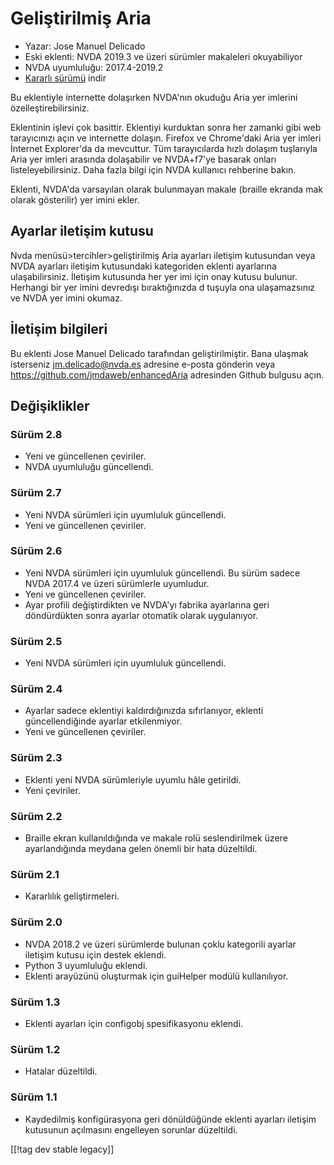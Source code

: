 # Geliştirilmiş Aria #

* Yazar: Jose Manuel Delicado
* Eski eklenti: NVDA 2019.3 ve üzeri sürümler makaleleri okuyabiliyor
* NVDA uyumluluğu: 2017.4-2019.2
* [Kararlı sürümü][1] indir

Bu eklentiyle internette dolaşırken NVDA'nın okuduğu Aria yer imlerini
özelleştirebilirsiniz.

Eklentinin işlevi çok basittir. Eklentiyi kurduktan sonra her zamanki gibi
web tarayıcınızı açın ve internette dolaşın. Firefox ve Chrome'daki Aria yer
imleri İnternet Explorer'da da mevcuttur. Tüm tarayıcılarda hızlı dolaşım
tuşlarıyla Aria yer imleri arasında dolaşabilir ve NVDA+f7'ye basarak onları
listeleyebilirsiniz. Daha fazla bilgi için NVDA kullanıcı rehberine bakın.

Eklenti, NVDA'da varsayılan olarak bulunmayan makale (braille ekranda mak
olarak gösterilir) yer imini ekler.

## Ayarlar iletişim kutusu

Nvda menüsü>tercihler>geliştirilmiş Aria ayarları iletişim kutusundan veya
NVDA ayarları iletişim kutusundaki kategoriden eklenti ayarlarına
ulaşabilirsiniz. İletişim kutusunda her yer imi için onay kutusu
bulunur. Herhangi bir yer imini devredışı bıraktığınızda d tuşuyla ona
ulaşamazsınız ve NVDA yer imini okumaz. 

## İletişim bilgileri

Bu eklenti Jose Manuel Delicado tarafından geliştirilmiştir. Bana ulaşmak
isterseniz jm.delicado@nvda.es adresine e-posta gönderin veya
https://github.com/jmdaweb/enhancedAria adresinden Github bulgusu açın.

## Değişiklikler

### Sürüm 2.8

* Yeni ve güncellenen çeviriler.
* NVDA uyumluluğu güncellendi.

### Sürüm 2.7

* Yeni NVDA sürümleri için uyumluluk güncellendi.
* Yeni ve güncellenen çeviriler.

### Sürüm 2.6

* Yeni NVDA sürümleri için uyumluluk güncellendi. Bu sürüm sadece NVDA
  2017.4 ve üzeri sürümlerle uyumludur.
* Yeni ve güncellenen çeviriler.
* Ayar profili değiştirdikten ve NVDA'yı fabrika ayarlarına geri
  döndürdükten sonra ayarlar otomatik olarak uygulanıyor.

### Sürüm 2.5

* Yeni NVDA sürümleri için uyumluluk güncellendi.

### Sürüm 2.4

* Ayarlar sadece eklentiyi kaldırdığınızda sıfırlanıyor, eklenti
  güncellendiğinde ayarlar etkilenmiyor.
* Yeni ve güncellenen çeviriler.

### Sürüm 2.3

* Eklenti yeni NVDA sürümleriyle uyumlu hâle getirildi.
* Yeni çeviriler.

### Sürüm 2.2

* Braille ekran kullanıldığında ve makale rolü seslendirilmek üzere
  ayarlandığında meydana gelen önemli bir hata düzeltildi.

### Sürüm 2.1

* Kararlılık geliştirmeleri.

### Sürüm 2.0

* NVDA 2018.2 ve üzeri sürümlerde bulunan çoklu kategorili ayarlar iletişim
  kutusu için destek eklendi.
* Python 3 uyumluluğu eklendi.
* Eklenti arayüzünü oluşturmak için guiHelper modülü kullanılıyor.

### Sürüm 1.3

* Eklenti ayarları için configobj spesifikasyonu eklendi.

### Sürüm 1.2

* Hatalar düzeltildi.

### Sürüm 1.1

* Kaydedilmiş konfigürasyona geri dönüldüğünde eklenti ayarları iletişim
  kutusunun açılmasını engelleyen sorunlar düzeltildi.

[[!tag dev stable legacy]]

[1]: https://addons.nvda-project.org/files/get.php?file=earia
